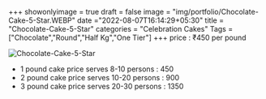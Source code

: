 +++
showonlyimage = true
draft = false
image = "img/portfolio/Chocolate-Cake-5-Star.WEBP"
date ="2022-08-07T16:14:29+05:30"
title = "Chocolate-Cake-5-Star"
categories = "Celebration Cakes"
Tags = ["Chocolate","Round","Half Kg","One Tier"]
+++
price : ₹450 per pound
<!--more-->
![Chocolate-Cake-5-Star](/img/portfolio/Chocolate-Cake-5-Star.WEBP)
* 1 pound cake price serves 8-10 persons : 450
* 2 pound cake price serves 10-20 persons : 900
* 3 pound cake price serves 20-30 persons : 1350
